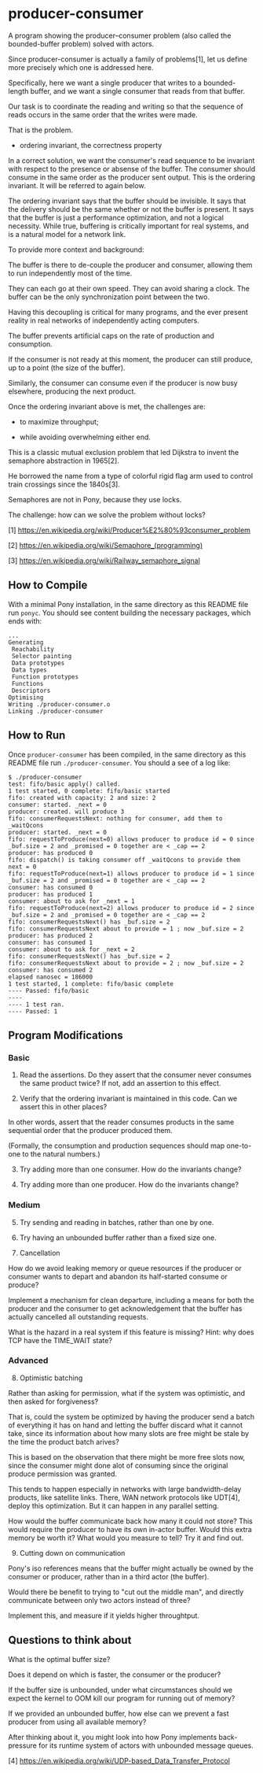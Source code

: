 # producer-consumer

A program showing the producer–consumer problem 
(also called the bounded-buffer problem) solved with actors.

Since producer-consumer is actually a family of problems[1], 
let us define more precisely which one is addressed here.

Specifically, here we want a single producer
that writes to a bounded-length buffer, and
we want a single consumer that reads from that 
buffer.

Our task is to coordinate the reading and 
writing so that the sequence of
reads occurs in the same order that the writes 
were made. 

That is the problem. 

* ordering invariant, the correctness property

In a correct solution, we want the 
consumer's read sequence to
be invariant with respect to the presence or
absense of the buffer. The consumer should consume in the 
same order as the producer sent output. This
is the ordering invariant. It will be 
referred to again below. 

The ordering invariant says that the buffer should be 
invisible. It says that the delivery should be the same 
whether or not the buffer is present. It says that
the buffer is just a performance optimization, and
not a logical necessity. While true, buffering
is critically important for real systems, and
is a natural model for a network link.

To provide more context and background:

The buffer is there to de-couple the producer
and consumer, allowing them to run independently 
most of the time.

They can each go at their own speed. They can 
avoid sharing a clock. The buffer can be
the only synchronization point between the two.

Having this decoupling is critical for many programs, and
the ever present reality in real networks of
independently acting computers.

The buffer prevents artificial caps on 
the rate of production and consumption. 

If the consumer is not ready
at this moment, the producer can still produce,
up to a point (the size of the buffer).

Similarly, the consumer can consume even if the
producer is now busy elsewhere, producing the
next product.

Once the ordering invariant above is met, the challenges are:

- to maximize throughput;

- while avoiding overwhelming either end.

This is a classic mutual exclusion problem that led
Dijkstra to invent the semaphore abstraction in 1965[2].

He borrowed the name from a type of colorful rigid flag arm 
used to control train crossings since the 1840s[3].

Semaphores are not in Pony, because they use locks.

The challenge: how can we solve the problem without locks?

[1] https://en.wikipedia.org/wiki/Producer%E2%80%93consumer_problem

[2] https://en.wikipedia.org/wiki/Semaphore_(programming)

[3] https://en.wikipedia.org/wiki/Railway_semaphore_signal

## How to Compile

With a minimal Pony installation, in the same directory as this README file run `ponyc`. You should see content building the necessary packages, which ends with:

```console
...
Generating
 Reachability
 Selector painting
 Data prototypes
 Data types
 Function prototypes
 Functions
 Descriptors
Optimising
Writing ./producer-consumer.o
Linking ./producer-consumer
```

## How to Run

Once `producer-consumer` has been compiled, in the same directory as this README file run `./producer-consumer`. You should a see of a log like:

```console
$ ./producer-consumer
test: fifo/basic apply() called.
1 test started, 0 complete: fifo/basic started
fifo: created with capacity: 2 and size: 2
consumer: started. _next = 0
producer: created. will produce 3
fifo: consumerRequestsNext: nothing for consumer, add them to _waitQcons
producer: started. _next = 0
fifo: requestToProduce(next=0) allows producer to produce id = 0 since _buf.size = 2 and _promised = 0 together are < _cap == 2
producer: has produced 0
fifo: dispatch() is taking consumer off _waitQcons to provide them next = 0
fifo: requestToProduce(next=1) allows producer to produce id = 1 since _buf.size = 2 and _promised = 0 together are < _cap == 2
consumer: has consumed 0
producer: has produced 1
consumer: about to ask for _next = 1
fifo: requestToProduce(next=2) allows producer to produce id = 2 since _buf.size = 2 and _promised = 0 together are < _cap == 2
fifo: consumerRequestsNext() has _buf.size = 2
fifo: consumerRequestsNext about to provide = 1 ; now _buf.size = 2
producer: has produced 2
consumer: has consumed 1
consumer: about to ask for _next = 2
fifo: consumerRequestsNext() has _buf.size = 2
fifo: consumerRequestsNext about to provide = 2 ; now _buf.size = 2
consumer: has consumed 2
elapsed nanosec = 186000
1 test started, 1 complete: fifo/basic complete
---- Passed: fifo/basic
----
---- 1 test ran.
---- Passed: 1
```

## Program Modifications

### Basic

1. Read the assertions. Do they assert that the
consumer never consumes the same product twice?
If not, add an assertion to this effect.

2. Verify that the ordering invariant is maintained
in this code. Can we assert this in other places?

In other words, assert that the reader consumes products
in the same sequential order that the producer produced them.

(Formally, the consumption and production sequences should map one-to-one 
to the natural numbers.)

3. Try adding more than one consumer. How do the invariants change?

4. Try adding more than one producer. How do the invariants change?

### Medium

5. Try sending and reading in batches, rather than one by one.

6. Try having an unbounded buffer rather than a fixed size one.

7. Cancellation

How do we avoid leaking memory or queue resources
if the producer or consumer wants to depart and
abandon its half-started consume or produce?

Implement a mechanism for clean departure, including
a means for both the producer and the consumer
to get acknowledgement that the buffer has
actually cancelled all outstanding requests.

What is the hazard in a real system if this
feature is missing? Hint: why does TCP
have the TIME_WAIT state?

### Advanced

8. Optimistic batching

Rather than asking for permission, what if the
system was optimistic, and then asked for forgiveness?

That is, could the system be optimized by having the producer
send a batch of everything it has on hand and letting the buffer discard
what it cannot take, since its information about
how many slots are free might be stale by the time 
the product batch arives?

This is based on the observation that there might be more
free slots now, since the consumer might done alot of
consuming since the original produce permission was granted.

This tends to happen especially in networks with large
bandwidth-delay products, like satellite links.
There, WAN network protocols like UDT[4], deploy this 
optimization. But it can happen in any parallel setting.

How would the buffer communicate back how many it 
could not store? This would require the producer
to have its own in-actor buffer. Would this extra memory
be worth it? What would you measure to tell?
Try it and find out.

9. Cutting down on communication

Pony's iso references means that the buffer might actually
be owned by the consumer or producer, rather than
in a third actor (the buffer). 

Would there be benefit to trying to "cut out the middle man", and
directly communicate between only two actors instead of three?

Implement this, and measure if it yields higher throughtput.
## Questions to think about

What is the optimal buffer size? 

Does it depend on which is faster, the consumer or the producer?

If the buffer size is unbounded, under what circumstances
should we expect the kernel to OOM kill our program for
running out of memory? 

If we provided an unbounded buffer, how else 
can we prevent a fast producer from using all
available memory?

After thinking about it, you might look into 
how Pony implements back-pressure
for its runtime system of actors with unbounded
message queues.

[4] https://en.wikipedia.org/wiki/UDP-based_Data_Transfer_Protocol
